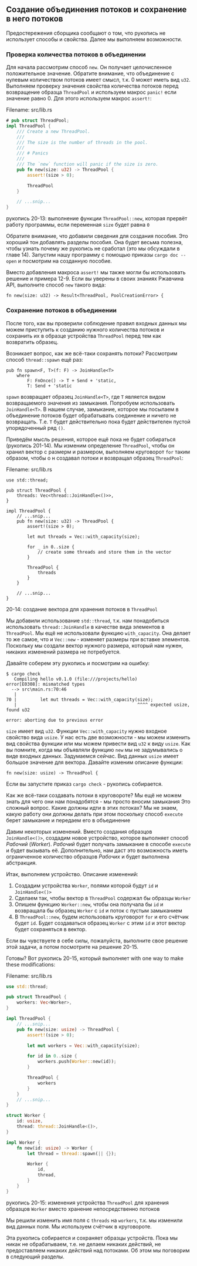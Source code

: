 ## Создание объединения потоков и сохранение в него потоков

Предостережения сборщика сообщают о том, что рукопись не использует способы и свойства.
Далее мы выполняем возможности.

### Проверка количества потоков в объединении

Для начала рассмотрим способ `new`. Он получает целочисленное положительное значение.
Обратите внимание, что объединение с нулевым количеством потоков имеет смысл, т.к. 0 может
иметь вид `u32`. Выполняем проверку значения свойства количества потоков перед
возвращение образца `ThreadPool` и используем макрос `panic!` если значение равно
0. Для этого используем макрос `assert!`:

<span class="filename">Filename: src/lib.rs</span>

```rust
# pub struct ThreadPool;
impl ThreadPool {
    /// Create a new ThreadPool.
    ///
    /// The size is the number of threads in the pool.
    ///
    /// # Panics
    ///
    /// The `new` function will panic if the size is zero.
    pub fn new(size: u32) -> ThreadPool {
        assert!(size > 0);

        ThreadPool
    }

    // ...snip...
}
```

<span class="caption">рукопись 20-13: выполнение функции `ThreadPool::new`, которая прервёт
работу программы, если переменная `size` будет равна `0`</span>

Обратите внимание, что добавили сведения для создания пособия. Это хороший
тон добавлять разделы пособия. Она будет весьма полезна, чтобы узнать почему
же рукопись не сработал (это мы обсуждали в главе 14). Запустим нашу программу с помощью
приказы `cargo doc --open` и посмотрим на созданную пособие.

Вместо добавления макроса `assert!` мы также могли бы использовать решение и примера
12-9. Если вы уверены в своих знаниях Ржавчина API, выполните способ `new` такого вида:

```rust,ignore
fn new(size: u32) -> Result<ThreadPool, PoolCreationError> {
```

### Сохранение потоков в объединении

После того, как вы проверили соблюдение правил входных данных мы можем приступить к
созданию нужного количества потоков и сохранить их в образце устройства `ThreadPool`
перед тем как возвратить образец.

Возникает вопрос, как же всё-таки сохранять потоки? Рассмотрим способ `thread::spawn`
ещё раз:

```rust,ignore
pub fn spawn<F, T>(f: F) -> JoinHandle<T>
    where
        F: FnOnce() -> T + Send + 'static,
        T: Send + 'static
```

`spawn` возвращает образец `JoinHandle<T>`, где `T` является видом возвращаемого
значения из замыкания. Попробуем использовать `JoinHandle<T>`.  В нашем случае,
замыкание, которое мы посылаем в объединение потоков будет обрабатывать соединение и ничего
не возвращать. Т.е. `T` будет действительно пока будет действителен пустой упорядоченный ряд
`()`.

Приведём мысль решения, которое ещё пока не будет собираться (рукопись 201-14).
Мы изменим определение `ThreadPool`, чтобы он хранил вектор с размерм и размером,
выполняем круговорот `for` таким образом, чтобы о н создавал потоки и возвращал образец
`ThreadPool`:

<span class="filename">Filename: src/lib.rs</span>

```rust,ignore
use std::thread;

pub struct ThreadPool {
    threads: Vec<thread::JoinHandle<()>>,
}

impl ThreadPool {
    // ...snip...
    pub fn new(size: u32) -> ThreadPool {
        assert!(size > 0);

        let mut threads = Vec::with_capacity(size);

        for _ in 0..size {
            // create some threads and store them in the vector
        }

        ThreadPool {
            threads
        }
    }

    // ...snip...
}
```

<span class="caption"> 20-14: создание вектора для хранения потоков в `ThreadPool`</span>

Мы добавили использование `std::thread`, т.к. нам понадобиться использовать
`thread::JoinHandle` в качестве вида элементов в `ThreadPool`. Мы ещё не использовали
функцию `with_capacity`. Она делает то же самое, что и `Vec::new` - изменяет размеры
при вставке элементов. Поскольку мы создали вектор нужного размера, который нам
нужен, никаких изменений размера не потребуется.

Давайте соберем эту рукопись и посмотрим на ошибку:

```text
$ cargo check
   Compiling hello v0.1.0 (file:///projects/hello)
error[E0308]: mismatched types
  --> src\main.rs:70:46
   |
70 |         let mut threads = Vec::with_capacity(size);
   |                                              ^^^^ expected usize, found u32

error: aborting due to previous error
```
`size` имеет вид `u32`. Функции `Vec::with_capacity` нужно входное свойство вида
`usize`. У нас есть две возможности - мы можем изменить вид свойства функции или мы можем
привести вид `u32` к виду `usize`. Как вы помните, когда мы объявляли функцию `new`
мы не задумывались о виде входных данных. Задумаемся сейчас. Вид данных `usize` имеет большое значение для вектора. Давайте изменим описание функции:

```rust,ignore
fn new(size: usize) -> ThreadPool {
```

Если вы запустите приказ `cargo check` - рукопись собирается.

Как же всё-таки создавать потоки в круговороте? Мы ещё не можем знать для чего они нам понадобятся - мы просто вносим замыкания Это сложный вопрос. Какие должны идти в этих потоках? Мы не знаем, какую работу они должны делать при этом поскольку способ `execute` берет замыкание и передаем его в объединение

Давим некоторых изменений. Вместо создания образцов  `JoinHandle<()>`, создадим новое устройство, которое выполняет способ *Рабочий* (*Worker*). *Рабочий* будет получать замыкание в способе `execute` и будет вызывать её. Дополнительно, нам даст это возможность иметь ограниченное количество образцов *Рабочих* и
будет выполнена абстракция.

Итак, выполняем устройство. Описание изменений:

1. Создадим устройства `Worker`, полями которой будут `id` и `JoinHandle<()>`
2. Сделаем так, чтобы вектор в `ThreadPool` содержал бы образцы `Worker`
3. Опишем функцию `Worker::new`, чтобы она получала бы `id` и возвращала бы
   образец `Worker` с `id` и поток с пустым замыканием
4. В `ThreadPool::new`, будем использовать круговорот `for` и его счётчик будет `id`.
   Будет создаваться образец `Worker` с этим `id` и этот вектор будет сохраняться в
   вектор.

Если вы чувствуете в себе силы, пожалуйста, выполните свое решение этой задачи,
а потом посмотрите на решение 20-15.

Готовы? Вот рукопись 20-15, который выполняет  with one way to make these modifications:

<span class="filename">Filename: src/lib.rs</span>

```rust
use std::thread;

pub struct ThreadPool {
    workers: Vec<Worker>,
}

impl ThreadPool {
    // ...snip...
    pub fn new(size: usize) -> ThreadPool {
        assert!(size > 0);

        let mut workers = Vec::with_capacity(size);

        for id in 0..size {
            workers.push(Worker::new(id));
        }

        ThreadPool {
            workers
        }
    }
    // ...snip...
}

struct Worker {
    id: usize,
    thread: thread::JoinHandle<()>,
}

impl Worker {
    fn new(id: usize) -> Worker {
        let thread = thread::spawn(|| {});

        Worker {
            id,
            thread,
        }
    }
}
```

<span class="caption">рукопись 20-15: изменения устройства `ThreadPool` для хранения
образцов `Worker` вместо хранение непосредственно потоков</span>

Мы решили изменить имя поля с `threads` на `workers`, т.к. мы изменили вид данных
поля. Мы используем счётчик в круговороте.

Эта рукопись собирается и сохраняет образцы устройств. Пока мы никак не обрабатываем,
т.е. не делаем никаких действий, не предоставляем никаких действий над потоками.
Об этом мы поговорим в следующий разделы.
